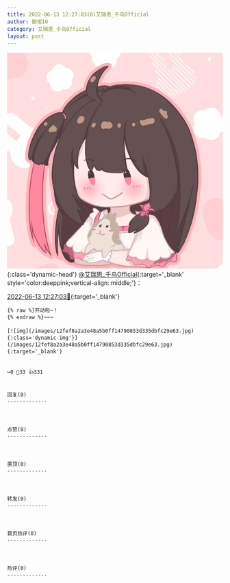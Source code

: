 ```yaml
---
title: 2022-06-13 12:27:03(0)艾瑞思_千鸟Official
author: 御坂IO
category: 艾瑞思_千鸟Official
layout: post
---
```


![img](/images/7e08840c56f251de28bdf766b647bd5fe9a5d50a.jpg){:class='dynamic-head'}
[@艾瑞思_千鸟Official](https://space.bilibili.com/1090010845/dynamic){:target='_blank' style='color:deeppink;vertical-align: middle;'}：

[2022-06-13 12:27:03🔗](https://t.bilibili.com/671114508643598342){:target='_blank'}

~~~
{% raw %}开动啦~！
{% endraw %}~~~

[![img](/images/12fef8a2a3e48a5b0ff14790853d335dbfc29e63.jpg){:class='dynamic-img'}](/images/12fef8a2a3e48a5b0ff14790853d335dbfc29e63.jpg){:target='_blank'}


↪️0 💬33 👍331


回复(0)
-------------



点赞(0)
-------------



置顶(0)
-------------



转发(0)
-------------



首页热评(0)
-------------



热评(0)
-------------




